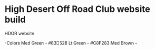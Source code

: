 High Desert Off Road Club website build
====

HDOR website


-Colors
Med Green - #83D528
Lt Green - #C8F283
Med Brown - 
